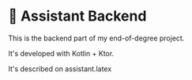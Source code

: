 # 🧠 Assistant Backend

This is the backend part of my end-of-degree project.

It's developed with Kotlin + Ktor.

It's described on assistant.latex
